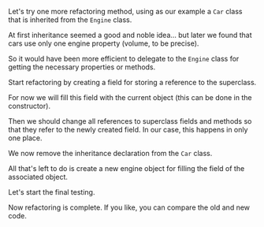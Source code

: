 Let's try one more refactoring method, using as our example a <code>Car</code> class that is inherited from the <code>Engine</code> class.

At first inheritance seemed a good and noble idea… but later we found that cars use only one engine property (volume, to be precise).

So it would have been more efficient to delegate to the <code>Engine</code> class for getting the necessary properties or methods.

Start refactoring by creating a field for storing a reference to the superclass.

For now we will fill this field with the current object (this can be done in the constructor).

Then we should change all references to superclass fields and methods so that they refer to the newly created field. In our case, this happens in only one place. 

We now remove the inheritance declaration from the <code>Car</code> class.

All that's left to do is create a new engine object for filling the field of the associated object.

Let's start the final testing.

Now refactoring is complete. If you like, you can compare the old and new code.